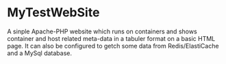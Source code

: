 # MyTestWebSite

A sinple Apache-PHP website which runs on containers and shows container and host related meta-data in a tabuler format on a basic HTML page. It can also be configured to getch some data from Redis/ElastiCache and a MySql database.

